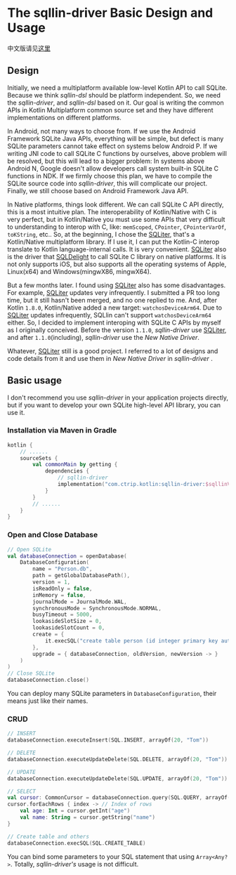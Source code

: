 # The sqllin-driver Basic Design and Usage

中文版请见[这里](README_CN.md)

## Design

Initially, we need a multiplatform available low-level Kotlin API to call SQLite. Because we think _sqllin-dsl_
should be platform independent. So, we need the _sqllin-driver_, and _sqllin-dsl_ based on it. Our goal is
writing the common APIs in Kotlin Multiplatform common source set and they have different implementations on
different platforms.

In Android, not many ways to choose from. If we use the Android Framework SQLite Java APIs, everything will be simple,
but defect is many SQLite parameters cannot take effect on systems below Android P. If we writing JNI code
to call SQLite C functions by ourselves, above problem will be resolved, but this will lead to a bigger problem:
In systems above Android N, Google doesn't allow developers call system built-in SQLite C functions in NDK. If
we firmly choose this plan, we have to compile the SQLite source code into _sqllin-driver_, this will complicate
our project. Finally, we still choose based on Android Framework Java API.

In Native platforms, things look different. We can call SQLite C API directly, this is a most intuitive plan.
The interoperability of Kotlin/Native with C is very perfect, but in Kotlin/Native you must use some APIs that
very difficult to understanding to interop with C, like: `memScoped`, `CPointer`, `CPointerVarOf`, `toKString`, etc..
So, at the beginning, I chose the [SQLiter](https://github.com/touchlab/SQLiter), that's a Kotlin/Native multiplatform
library. If I use it, I can put the Kotlin-C interop translate to Kotlin language-internal calls. It is very
convenient. [SQLiter](https://github.com/touchlab/SQLiter) also is the driver that
[SQLDelight](https://github.com/cashapp/sqldelight) to call SQLite C library on native platforms. It is not only
supports iOS, but also supports all the operating systems of Apple, Linux(x64) and Windows(mingwX86, mingwX64).

But a few months later. I found using [SQLiter](https://github.com/touchlab/SQLiter) also has some disadvantages. For
example, [SQLiter](https://github.com/touchlab/SQLiter) updates very infrequently. I submitted a PR too long time, but
it still hasn't been merged, and no one replied to me. And, after Kotlin `1.8.0`, Kotlin/Native added a new target:
`watchosDeviceArm64`. Due to [SQLiter](https://github.com/touchlab/SQLiter) updates infrequently, SQLlin can't support
`watchosDeviceArm64` either. So, I decided to implement interoping with SQLite C APIs by myself as I originally conceived.
Before the version `1.1.0`, _sqllin-driver_ use [SQLiter](https://github.com/touchlab/SQLiter), and after `1.1.0`(including),
_sqllin-driver_ use the _New Native Driver_.

Whatever, [SQLiter](https://github.com/touchlab/SQLiter) still is a good project. I referred to a lot of designs and code
details from it and use them in _New Native Driver_ in _sqllin-driver_ .

## Basic usage

I don't recommend you use _sqllin-driver_ in your application projects directly, but if you want to develop your own SQLite
high-level API library, you can use it.

### Installation via Maven in Gradle

```kotlin
kotlin {
    // ......
    sourceSets {
        val commonMain by getting {
            dependencies {
                // sqllin-driver
                implementation("com.ctrip.kotlin:sqllin-driver:$sqllinVersion")
            }
        }
        // ......
    }
}
```

### Open and Close Database

```kotlin
// Open SQLite
val databaseConnection = openDatabase(
    DatabaseConfiguration(
        name = "Person.db",
        path = getGlobalDatabasePath(),
        version = 1,
        isReadOnly = false,
        inMemory = false,
        journalMode = JournalMode.WAL,
        synchronousMode = SynchronousMode.NORMAL,
        busyTimeout = 5000,
        lookasideSlotSize = 0,
        lookasideSlotCount = 0,
        create = {
            it.execSQL("create table person (id integer primary key autoincrement, name text, age integer)")
        },
        upgrade = { databaseConnection, oldVersion, newVersion -> }
    )
)
// Close SQLite
databaseConnection.close()
```

You can deploy many SQLite parameters in `DatabaseConfiguration`, their means just like their names.

### CRUD

```kotlin
// INSERT
databaseConnection.executeInsert(SQL.INSERT, arrayOf(20, "Tom"))

// DELETE
databaseConnection.executeUpdateDelete(SQL.DELETE, arrayOf(20, "Tom"))

// UPDATE
databaseConnection.executeUpdateDelete(SQL.UPDATE, arrayOf(20, "Tom"))

// SELECT
val cursor: CommonCursor = databaseConnection.query(SQL.QUERY, arrayOf(20, "Tom"))
cursor.forEachRows { index -> // Index of rows
    val age: Int = cursor.getInt("age")
    val name: String = cursor.getString("name")
}

// Create table and others
databaseConnection.execSQL(SQL.CREATE_TABLE)
```
You can bind some parameters to your SQL statement that using `Array<Any?>`. Totally, _sqllin-driver's_ usage is not difficult.